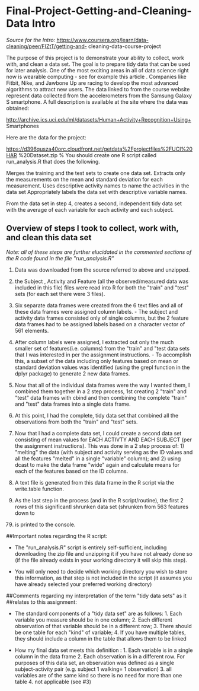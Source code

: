 # Final-Project-Getting-and-Cleaning-Data Intro  
*Source for the Intro:*
https://www.coursera.org/learn/data-cleaning/peer/FIZtT/getting-and-
cleaning-data-course-project

The purpose of this project is to demonstrate your ability to collect, work
with, and clean a data set. The goal is to prepare tidy data that can be used
for later analysis. One of the most exciting areas in all of data science right
now is wearable computing - see for example this article . Companies like
Fitbit, Nike, and Jawbone Up are racing to develop the most advanced algorithms
to attract new users. The data linked to from the course website represent data
collected from the accelerometers from the Samsung Galaxy S smartphone. A full
description is available at the site where the data was obtained:

http://archive.ics.uci.edu/ml/datasets/Human+Activity+Recognition+Using+
Smartphones

Here are the data for the project:

https://d396qusza40orc.cloudfront.net/getdata%2Fprojectfiles%2FUCI%20HAR
%20Dataset.zip
%
You should create one R script called run_analysis.R that does the following.

Merges the training and the test sets to create one data set. Extracts only the
measurements on the mean and standard deviation for each measurement. Uses
descriptive activity names to name the activities in the data set Appropriately
labels the data set with descriptive variable names.

From the data set in step 4, creates a second, independent tidy data set with
the average of each variable for each activity and each subject.

## Overview of steps I took to collect, work with, and clean this data set 
*Note: all of these steps are further elucidated in the commented sections of
the R code found in the file "run_analysis.R"*

1. Data was downloaded from the source referred to above and unzipped.

2. the Subject , Activity and Feature (all the observed/measured data was
included in this file) files were read into R for both the "train" and "test"
sets (for each set there were 3 files).

3. Six separate data frames were created from the 6 text files and all of these
data frames were assigned column labels. - The subject and activity data frames
consisted only of single columns, but the 2 feature data frames had to be
assigned labels based on a character vector of 561 elements.

4. After column labels were assigned, I extracted out only the much smaller set
of features(i.e. columns) from the "train" and "test data sets that  I was
interested in per the assignment instructions. - To accomplish this, a subset of
the data including only features based on mean or standard deviation values was
identified (using the grepl function in the dplyr package) to generate 2 new
data frames.

5. Now that all of the individual data frames were the way I wanted them, I
combined them together in a 2 step process, 1st creating 2 "train" and "test"
data frames with cbind and then combining the complete "train" and "test" data
frames into a single data frame.

6. At this point, I had the complete, tidy data set that combined all the
observations from both the "train" and "test" sets.

7. Now that I had a complete data set, I could create a second data set
consisting of mean values for EACH ACTIVTY AND EACH SUBJECT (per the assignment
instructions).  This was done in a 2 step process of: 1) "melting" the data
(with subject and activity serving as the ID values and all the features
"melted" in a single "variable" column); and 2) using dcast to make the data
frame "wide" again and calculate means for each of the features based on the ID
columns.

8. A text file is generated from this data frame in the R script via the
write.table function.

9. As the last step in the process (and in the R script/routine), the first 2
rows of this significantl shrunken data set (shrunken from 563 features down to
79) is printed to the console.

##Important notes regarding the R script:  
* The "run_analysis.R" script is entirely self-sufficient, including downloading
the zip file and unzipping it if you have not already done so (if the file
already exists in your working directory it will skip this step).

* You will only need to decide which working directory you wish to store this
information, as that step is not included in the script (it assumes you have
already selected your preferred working directory)

##Comments regarding my interpretation of the term "tidy data sets" as it
##relates to this assignment:
* The standard components of a "tidy data set" are as follows: 1. Each variable
you measure should be in one column; 2. Each different observation of that
variable should be in a different row; 3. There should be one table for each
"kind" of variable; 4. If you have multiple tables, they should include a column
in the table that allows them to be linked

* How my final data set meets this definition : 1. Each variable is in a single
column in the data frame 2. Each observation is in a different row.  For
purposes of this data set, an observation was defined as a single
subject-activity pair (e.g. subject 1 walking= 1 observation) 3. all variables
are of the same kind so there is no need for more than one table 4. not
applicable (see #3)
